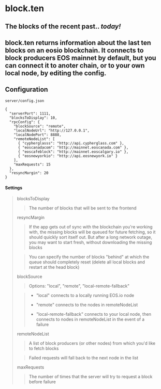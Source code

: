 # block.ten

## The blocks of the recent past.. _today!_

## block.ten returns information about the last ten blocks on an eosio blockchain. It connects to block producers EOS mainnet by default, but you can connect it to anoter chain, or to your own local node, by editing the config.

## Configuration

```
server/config.json

{
  "serverPort": 1111,
  "blocksToDisplay": 10,
  "rpcConfig": {
    "blockSource": "remote",
    "localNodeUrl": "http://127.0.0.1",
    "localNodePort": 8888,
    "remoteNodeList": [
      { "cypherglasss": "http://api.cypherglass.com" },
      { "eoscanadacom": "http://mainnet.eoscanada.com" },
      { "eoscafeblock": "http://mainnet.eoscalgary.io" },
      { "eosnewyorkio": "http://api.eosnewyork.io" }
    ],
    "maxRequests": 15
  },
  "resyncMargin": 20
}

```

#### Settings

> blocksToDisplay
>
> > The number of blocks that will be sent to the frontend
>
> resyncMargin
>
> > If the app gets out of sync with the blockchain you're working with, the missing blocks will be queued for future fetching, so it should quickly sort itself out. But after a long network outage, you may want to start fresh, without downloading the missing blocks
>
> > You can specify the number of blocks "behind" at which the queue should completely reset (delete all local blocks and restart at the head block)
>
> blockSource
>
> > Options: "local", "remote", "local-remote-fallback"
>
> > - "local" connects to a locally running EOS.io node
> >
> > - "remote" connects to the nodes in remoteNodeList
> >
> > - "local-remote-fallback" connects to your local node, then connects to nodes in remoteNodeList in the event of a failure
>
> remoteNodeList
>
> > A list of block producers (or other nodes) from which you'd like to fetch blocks
>
> > Failed requests will fall back to the next node in the list
>
> maxRequests
>
> > The number of times that the server will try to request a block before failure

